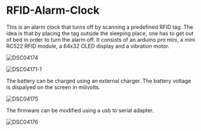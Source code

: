 # RFID-Alarm-Clock
This is an alarm clock that turns off by scanning a predefined RFID tag. The idea is that by placing the tag outside the sleeping place, one has to get out of bed in order to turn the alarm off. It consists of an arduino pro mini, a mini RC522 RFID module, a 64x32 OLED display and a vibration motor.

![DSC04174](https://github.com/sina-tahbaz/RFID-Alarm-Clock/assets/110201165/2e8fd00e-1271-4a2e-8d40-6d6faf613fcb)

![DSC04171-1](https://github.com/sina-tahbaz/RFID-Alarm-Clock/assets/110201165/64414004-3871-4738-acfd-0b2aa9f07f67)

The battery can be charged using an external charger. The battery voltage is dispalyed on the screen in milivolts.

![DSC04175](https://github.com/sina-tahbaz/RFID-Alarm-Clock/assets/110201165/21867041-937a-4f01-bf9a-524da738024c)

The firmware can be modified using a usb to serial adapter.

![DSC04176](https://github.com/sina-tahbaz/RFID-Alarm-Clock/assets/110201165/af86ad1f-c580-40d6-8a92-0d2c00e37844)
